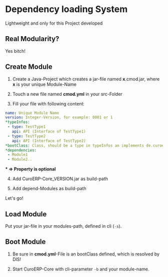 # Dependency loading System

Lightweight and only for this Project developed

## Real Modularity?

Yes bitch!

## Create Module

1. Create a Java-Project which creates a jar-file named **x**.cmod.jar, where **x** is your unique Module-Name

2. Touch a new file named **cmod.yml** in your src-Folder

3. Fill your file with following content:

```yaml
name: Unique Module Name
version: Integer-Version, for example: 0001 or 1
*typeInfos:
 - type: TestType1
   api: API (Interface of TestType1)
 - type: TestType2
   api: API (Interface of TestType2)
*bootClass: Class, should be a type in typeInfos an implements de.curoerp.core.modularity.BootModule
*dependencies:
 - Module1
 - Module2..
```
 **\* => Property is optional**

4. Add CuroERP-Core_VERSION.jar as build-path

5. Add depend-Modules as build-path

Let's go!

## Load Module

Put your jar-file in your modules-path, defined in cli (`-s`).

## Boot Module

1. Be sure in **cmod.yml**-File is an bootClass defined, which is resolved by DlS!

2. Start CuroERP-Core with cli-parameter `-b` and your module-name.

